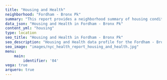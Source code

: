 ```yaml
---
title: "Housing and Health"
neighborhood: "Fordham - Bronx Pk"
summary: "This report provides a neighborhood summary of housing conditions and related health outcomes. It also describes population characteristics that can increase vulnerability to housing hazards."
data_json: "Housing and Health in Fordham - Bronx Pk"
content_yml: "housing"
type: location
seo_title: "Housing and Health in Fordham - Bronx Pk"
seo_description: "Housing and Health data profile for the Fordham - Bronx Pk neighborhood of NYC."
seo_image: "images/nyc_health_report_housing_and_health.jpg"
menu:
    main:
        identifier: '04'
vega: true
arquero: true
---
```

